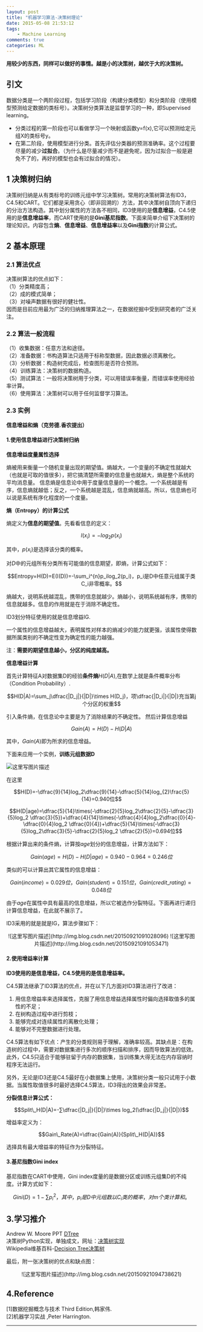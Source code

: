 ```yaml
---
layout: post
title: "机器学习算法-决策树理论"
date: 2015-05-08 21:53:12
tags: 
	- Machine Learning
comments: true
categories: ML
---
```


**用较少的东西，同样可以做好的事情。越是小的决策树，越优于大的决策树。**

## **引文**

数据分类是一个两阶段过程，包括学习阶段（构建分类模型）和分类阶段（使用模型预测给定数据的类标号）。决策树分类算法是监督学习的一种，即Supervised learning。

 - 分类过程的第一阶段也可以看做学习一个映射或函数y=f(x),它可以预测给定元组X的类标号y。
 - 在第二阶段，使用模型进行分类。首先评估分类器的预测准确率。这个过程要尽量的减少**过拟合**。（为什么是尽量减少而不是避免呢，因为过拟合一般是避免不了的，再好的模型也会有过拟合的情况）。

<!-- more -->

## **1 决策树归纳**

 决策树归纳是从有类标号的训练元组中学习决策树。常用的决策树算法有ID3，C4.5和CART。它们都是采用贪心（即非回溯的）方法，其中决策树自顶向下递归的分治方法构造。其中划分属性的方法各不相同，ID3使用的是**信息增益**，C4.5使用的是**信息增益率**，而CART使用的是**Gini基尼指数**。下面来简单介绍下决策树的理论知识。内容包含**熵**、**信息增益**、**信息增益率**以及**Gini指数**的计算公式。
 
## **2 基本原理**


### **2.1 算法优点**

 决策树算法的优点如下：  
（1）分类精度高；  
（2）成的模式简单；  
（3）对噪声数据有很好的健壮性。  
因而是目前应用最为广泛的归纳推理算法之一，在数据挖掘中受到研究者的广泛关注。
  
### **2.2 算法一般流程**

（1）收集数据：任意方法和途径。  
（2）准备数据：书构造算法只适用于标称型数据，因此数据必须离散化。  
（3）分析数据：构造树完成后，检查图形是否符合预测。  
（4）训练算法：决策树的数据构造。  
（5）测试算法：一般将决策树用于分类，可以用错误率衡量，而错误率使用经验率计算。  
（6）使用算法：决策树可以用于任何监督学习算法。  

### **2.3 实例**

**信息增益和熵（克劳德.香农提出）**

#### **1.使用信息增益进行决策树归纳**

**信息增益度量属性选择**

熵被用来衡量一个随机变量出现的期望值。熵越大，一个变量的不确定性就越大（也就是可取的值很多），把它搞清楚所需要的信息量也就越大，熵是整个系统的平均消息量。 信息熵是信息论中用于度量信息量的一个概念。一个系统越是有序，信息熵就越低；反之，一个系统越是混乱，信息熵就越高。所以，信息熵也可以说是系统有序化程度的一个度量。

**熵（Entropy）的计算公式**

熵定义为**信息的期望值**。先看看信息的定义：

$$l(x_i)=-log_2p(x_i)$$

其中，$p(x_i)$是选择该分类的概率。

对$D$中的元组所有分类所有可能值的信息期望，即熵，计算公式如下：

$$Entropy=H(D)=E(I(D))=-\sum_i^{n}p_ilog_2(p_i)，p_i是D中任意元组属于类C_i非零概率。$$

熵越大，说明系统越混乱，携带的信息就越少。熵越小，说明系统越有序，携带的信息就越多。信息的作用就是在于消除不确定性。

ID3划分特征使用的就是信息增益IG.

一个属性的信息增益越大，表明属性对样本的熵减少的能力就更强，该属性使得数据所属类别的不确定性变为确定性的能力越强。

注：**需要的期望信息越小，分区的纯度越高。**

**信息增益计算**

首先计算特征A对数据集D的经验**条件熵**$H(D|A)$,在数学上就是条件概率分布（Condition Probability）.

$$H(D|A)=\sum_j\dfrac{|D_j|}{|D|}\times H(D_j)，项\dfrac{|D_i|}{|D|}充当第j个分区的权重$$

引入条件熵，在信息论中主要是为了消除结果的不确定性。
然后计算信息增益

$$Gain(A) = H(D) - H(D|A)$$

其中，$Gain(A)$即为所求的信息增益。


下面来应用一个实例，**训练元组数据D**

![这里写图片描述](http://img.blog.csdn.net/20150513110022176)

在这里

$$H(D)=-\dfrac{9}{14}log_2\dfrac{9}{14}-\dfrac{5}{14}log_{2}\frac{5}{14}=0.940位$$

$$H(D|age)=\dfrac{5}{14}\times(-\dfrac{2}{5}log_2\dfrac{2}{5}-\dfrac{3}{5}log_2 \dfrac{3}{5})+\dfrac{4}{14}\times(-\dfrac{4}{4}log_2\dfrac{0}{4}-\dfrac{0}{4}log_2 \dfrac{0}{4})+\dfrac{5}{14}\times(-\dfrac{3}{5}log_2\dfrac{3}{5}-\dfrac{2}{5}log_2 \dfrac{2}{5})=0.694位$$

根据计算出来的条件熵，计算按$age$划分的信息增益，计算方法如下：

$$Gain(age)=H(D)-H(D|age)=0.940-0.964=0.246位$$

类似的可以计算出其它属性的信息增益：

$$ Gain(income)=0.029位，
Gain(student)=0.151位，Gain(credit\_rating)=0.048位 $$

由于$age$在属性中具有最高的信息增益，所以它被选作分裂特征。下面再进行递归计算信息增益，在此就不展示了。

ID3采用的就是就是IG，算法步骤如下：

<center>
![这里写图片描述](http://img.blog.csdn.net/20150921091028096)
![这里写图片描述](http://img.blog.csdn.net/20150921091053471)
</center>

#### **2.使用增益率计算**

**ID3使用的是信息增益，C4.5使用的是信息增益率。**

C4.5算法继承了ID3算法的优点，并在以下几方面对ID3算法进行了改进：  
1) 用信息增益率来选择属性，克服了用信息增益选择属性时偏向选择取值多的属性的不足；  
2) 在树构造过程中进行剪枝；  
3) 能够完成对连续属性的离散化处理；  
4) 能够对不完整数据进行处理。  

C4.5算法有如下优点：产生的分类规则易于理解，准确率较高。其缺点是：在构造树的过程中，需要对数据集进行多次的顺序扫描和排序，因而导致算法的低效。此外，C4.5只适合于能够驻留于内存的数据集，当训练集大得无法在内存容纳时程序无法运行。

另外，无论是ID3还是C4.5最好在小数据集上使用，决策树分类一般只试用于小数据。当属性取值很多时最好选择C4.5算法，ID3得出的效果会非常差。

**分裂信息计算公式：**

$$Split\_H(D|A)=-∑\dfrac{|D_j|}{|D|}\times log_2(\dfrac{|D_j|}{|D|})$$

增益率定义为：

$$Gain\_Rate(A)=\dfrac{Gain(A)}{Split\_H(D|A)}$$

选择具有最大增益率的特征作为分裂特征。

#### **3.基尼指数Gini index**

基尼指数在CART中使用，Gini index度量的是数据分区或训练元组集D的不纯度。计算方式如下：

$$Gini(D)=1-\sum p^{2}_i，其中，p_i是D中元组数以C_i类的概率，对m个类计算和。$$


## **3.学习推介**

Andrew W. Moore PPT [DTree](http://www.autonlab.org/tutorials/dtree18.pdf)  
决策树Python实现，单独成文，网址：[决策树实现](http://blog.csdn.net/dream_angel_z/article/details/45965463)  
Wikipedia维基百科-[Decision Tree决策树](https://en.wikipedia.org/wiki/Decision_tree)

最后，附一张决策树的优点和缺点图：

<center>
![这里写图片描述](http://img.blog.csdn.net/20150921094738621)
</center>


## **4.Reference**

[1]数据挖掘概念与技术 Third Edition,韩家伟.  
[2]机器学习实战 ,Peter Harrington.  

------
<br>
